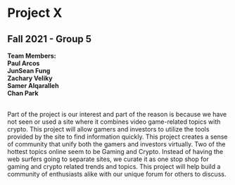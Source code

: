 # Project X 

## Fall 2021 - Group 5
<b>
Team Members: <br>
Paul Arcos <br>
JunSean Fung <br>
Zachary Veliky <br>
Samer Alqaralleh <br>
Chan Park <br>
<br>
</b>
<p>
Part of the project is our interest and part of the reason is because we have not seen or used a site where
it combines video game-related topics with crypto. This project will allow gamers and investors to utilize
the tools provided by the site to find information quickly. This project creates a sense of community that
unify both the gamers and investors virtually. Two of the hottest topics online seem to be Gaming and
Crypto. Instead of having the web surfers going to separate sites, we curate it as one stop shop for
gaming and crypto related trends and topics. This project will help build a community of enthusiasts alike
with our unique forum for others to discuss.
</p>
